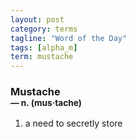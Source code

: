 ```yaml
---
layout: post
category: terms
tagline: "Word of the Day"
tags: [alpha_m]
term: mustache
---
```


<h3>Mustache<br/> <small>&mdash; n. (mus<span>&middot;</span>tache)</small></h3>
<p><ol>
<li>a need to secretly store</li>
</ol></p>
